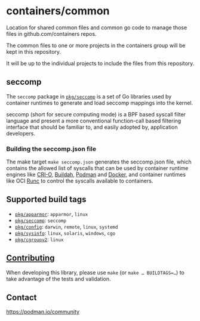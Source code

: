 # containers/common

Location for shared common files and common go code to manage those files in
github.com/containers repos.

The common files to one or more projects in the containers group will be kept in
this repository.

It will be up to the individual projects to include the files from this
repository.

## seccomp

The `seccomp` package in [`pkg/seccomp`](pkg/seccomp) is a set of Go libraries
used by container runtimes to generate and load seccomp mappings into the
kernel.

seccomp (short for secure computing mode) is a BPF based syscall filter language
and present a more conventional function-call based filtering interface that
should be familiar to, and easily adopted by, application developers.

### Building the seccomp.json file

The make target `make seccomp.json` generates the seccomp.json file, which
contains the allowed list of syscalls that can be used by container runtime
engines like [CRI-O][cri-o], [Buildah][buildah], [Podman][podman] and
[Docker][docker], and container runtimes like OCI [Runc][runc] to control the
syscalls available to containers.

[cri-o]: https://github.com/cri-o/cri-o
[buildah]: https://github.com/containers/buildah
[podman]: https://github.com/containers/podman
[docker]: https://github.com/moby/moby
[runc]: https://github.com/opencontainers/runc

## Supported build tags

- [`pkg/apparmor`](pkg/apparmor): `apparmor`, `linux`
- [`pkg/seccomp`](pkg/seccomp): `seccomp`
- [`pkg/config`](pkg/config): `darwin`, `remote`, `linux`, `systemd`
- [`pkg/sysinfo`](pkg/sysctl): `linux`, `solaris`, `windows`, `cgo`
- [`pkg/cgroupv2`](pkg/cgroupv2): `linux`

## [Contributing](../CONTRIBUTING.md)

When developing this library, please use `make` (or `make … BUILDTAGS=…`) to
take advantage of the tests and validation.

## Contact

https://podman.io/community
